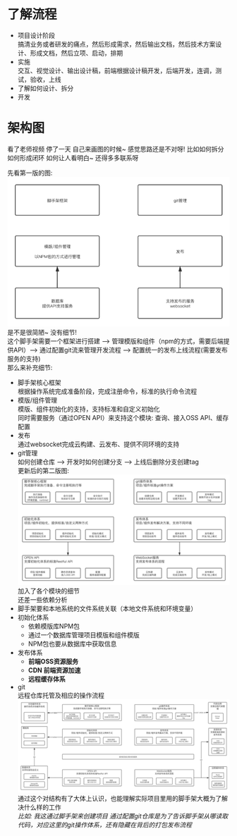 # 了解流程  
  - 项目设计阶段  
    搞清业务或者研发的痛点，然后形成需求，然后输出文档，然后技术方案设计、形成文档，然后立项、启动，排期  
  - 实施  
    交互、视觉设计、输出设计稿，前端根据设计稿开发，后端开发，连调，测试，验收，上线  
- 了解如何设计、拆分  
- 开发  

# 架构图  
看了老师视频 停了一天 自己来画图的时候~ 感觉思路还是不对呀! 比如如何拆分 如何形成闭环 如何让人看明白~ 还得多多联系呀  

先看第一版的图:  
![第一版图](./images/week3-1.png "第一版图")  
是不是很简陋~ 没有细节!  
这个脚手架需要一个框架进行搭建 --> 管理模版和组件（npm的方式，需要后端提供API）--> 通过配置git流来管理开发流程 --> 配置统一的发布上线流程(需要发布服务的支持)  
那么来补充细节:  
- 脚手架核心框架  
  根据操作系统完成准备阶段，完成注册命令，标准的执行命令流程  
- 模版/组件管理  
  模版、组件初始化的支持，支持标准和自定义初始化  
  同时需要服务（通过OPEN API）来支持这个模块: 查询、接入OSS API、缓存配置  
- 发布  
  通过websocket完成云构建、云发布、提供不同环境的支持  
- git管理  
  如何创建仓库 --> 开发时如何创建分支 --> 上线后删除分支创建tag  
更新后的第二版图:  
![第二版图](./images/week3-2.png "第二版图")  
加入了各个模块的细节  
还差一些依赖分析  
- 脚手架要和本地系统的文件系统关联（本地文件系统和环境变量）  
- 初始化体系  
  - 依赖模版库NPM包  
  - 通过一个数据库管理项目模版和组件模版  
  - NPM包也要从数据库中获取信息  
- 发布体系  
  - **前端OSS资源服务**  
  - **CDN 前端资源加速**  
  - **远程缓存体系**  
- git  
  远程仓库托管及相应的操作流程  
![第三版图](./images/week3-3.png "第三版图")  
通过这个对结构有了大体上认识，也能理解实际项目里用的脚手架大概为了解决什么样的工作  
*比如: 我这通过脚手架来创建项目 通过配置git仓库是为了告诉脚手架从哪读取代码，对应这里的git操作体系，还有隐藏在背后的打包发布流程*  